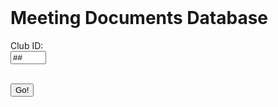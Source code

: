 <html>
<br>
<h1> Meeting Documents Database </h1>

<!--

<style>
body {
  background: hsl(220deg, 10%, 97%);
  margin: 0;
  padding: 0;
}

.buttons-container {
  width: 100%;
  height: 40vh;
  display: flex;
  align-items: center;
  justify-content: center;
}

button {
  background: white;
  border: solid 2px black;
  padding: .375em 1.125em;
  font-size: 1rem;
}

.button-arounder {
  font-size: 3rem;
  background: hsl(190deg, 30%, 15%);
  color: hsl(190deg, 10%, 95%);
  
  box-shadow: 0 0px 0px hsla(190deg, 15%, 5%, .2);
  transfrom: translateY(0);
  border-top-left-radius: 0px;
  border-top-right-radius: 0px;
  border-bottom-left-radius: 0px;
  border-bottom-right-radius: 0px;
  
  --dur: .15s;
  --delay: .15s;
  --radius: 16px;
  
 transition:
    border-top-left-radius var(--dur) var(--delay) 
    ease-out,
    border-top-right-radius var(--dur) calc(var(--delay) * 2) ease-out,
    border-bottom-right-radius var(--dur) calc(var(--delay) * 3) 
    ease-out,
    border-bottom-left-radius var(--dur) calc(var(--delay) * 4) 
    ease-out,
    box-shadow calc(var(--dur) * 4) 
    ease-out,
    transform calc(var(--dur) * 4) 
    ease-out,
    background calc(var(--dur) * 4) steps(4, jump-end);
}


.button-arounder:hover,
.button-arounder:focus {
  box-shadow: 0 4px 8px hsla(190deg, 15%, 5%, .2);
  transform: translateY(-4px);
  background: hsl(230deg, 50%, 45%);
  border-top-left-radius: var(--radius);
  border-top-right-radius: var(--radius);
  border-bottom-left-radius: var(--radius);
  border-bottom-right-radius: var(--radius);
}

</style>
-->
<script>

//is leap year code

function documents(){
    var id = document.getElementById("id").value;
    var str_url = "https://csa.rebeccaaa.tk/api/note/" + id;
    console.log(str_url)
    fetch(str_url)
    // response is a RESTful "promise" on any successful fetch
    .then(response => {
      // check for response errors
      if (response.status !== 200) {
          error('GET API response failure: ' + response.status);
          return;
      }
      // valid response will have JSON data
      response.json().then(data => {
          console.log(data);
          console.log(data.document);
          document.getElementById("document_result").innerHTML = "Documents: " +  data.document;
      })
  })

}


</script>


<!--
<label for="date">Date:</label><br>
<input type="text" id="date" name="date" value="MM/DD/YYYY"  maxlength="10" size="4"><br>
-->
<label for="id">Club ID:</label><br>
<input type="text" id="id" name="id" value="##"  maxlength="10" size="4"><br><br>


<!--
<label for="name">Name:</label><br>
<input type="text" id="name" name="name" value="aadya daita"  maxlength="10" size="4"><br><br>

<textarea id="w3review" name="w3review" rows="4" cols="50">Enter text here</textarea>
-->
<button onclick="documents()">Go!</button>

<!--
<div class="buttons-container">
  <button class="button-arounder" >Submit (hover)</button>
</div>
<br>
<h3 id="document_result"></h3>
<br>
<br>

-->